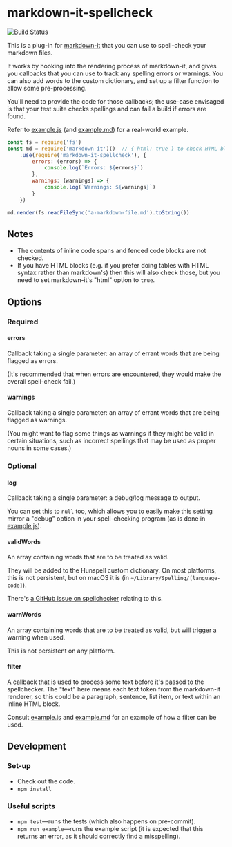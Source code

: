 markdown-it-spellcheck
======================

[![Build Status](https://travis-ci.org/matatk/markdown-it-spellcheck.svg?branch=master)](https://travis-ci.org/matatk/markdown-it-spellcheck)

This is a plug-in for [markdown-it](https://github.com/markdown-it/markdown-it) that you can use to spell-check your markdown files.

It works by hooking into the rendering process of markdown-it, and gives you callbacks that you can use to track any spelling errors or warnings. You can also add words to the custom dictionary, and set up a filter function to allow some pre-processing.

You'll need to provide the code for those callbacks; the use-case envisaged is that your test suite checks spellings and can fail a build if errors are found.

Refer to [example.js](example.js) (and [example.md](example.md)) for a real-world example.

```javascript
const fs = require('fs')
const md = require('markdown-it')()  // { html: true } to check HTML blocks
	.use(require('markdown-it-spellcheck'), {
		errors: (errors) => {
			console.log(`Errors: ${errors}`)
		},
		warnings: (warnings) => {
			console.log(`Warnings: ${warnings}`)
		}
	})

md.render(fs.readFileSync('a-markdown-file.md').toString())
```

Notes
-----

* The contents of inline code spans and fenced code blocks are not checked.
* If you have HTML blocks (e.g. if you prefer doing tables with HTML syntax rather than markdown's) then this will also check those, but you need to set markdown-it's "html" option to `true`.

Options
-------

### Required

#### errors

Callback taking a single parameter: an array of errant words that are being flagged as errors.

(It's recommended that when errors are encountered, they would make the overall spell-check fail.)

#### warnings

Callback taking a single parameter: an array of errant words that are being flagged as warnings.

(You might want to flag some things as warnings if they might be valid in certain situations, such as incorrect spellings that may be used as proper nouns in some cases.)

### Optional

#### log

Callback taking a single parameter: a debug/log message to output.

You can set this to `null` too, which allows you to easily make this setting mirror a "debug" option in your spell-checking program (as is done in [example.js](example.js)).

#### validWords

An array containing words that are to be treated as valid.

They will be added to the Hunspell custom dictionary. On most platforms, this is not persistent, but on macOS it is (in `~/Library/Spelling/[language-code]`).

There's [a GitHub issue on spellchecker](https://github.com/atom/node-spellchecker/issues/22) relating to this.

#### warnWords

An array containing words that are to be treated as valid, but will trigger a warning when used.

This is not persistent on any platform.

#### filter

A callback that is used to process some text before it's passed to the spellchecker.  The "text" here means each text token from the markdown-it renderer, so this could be a paragraph, sentence, list item, or text within an inline HTML block.

Consult [example.js](example.js) and [example.md](example.md) for an example of how a filter can be used.

Development
-----------

### Set-up

* Check out the code.
* `npm install`

### Useful scripts

* `npm test`&mdash;runs the tests (which also happens on pre-commit).
* `npm run example`&mdash;runs the example script (it is expected that this returns an error, as it should correctly find a misspelling).
